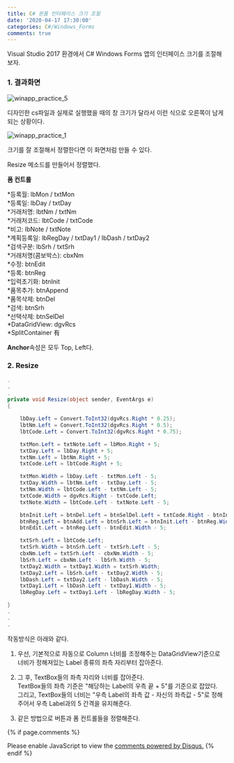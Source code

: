 ```yaml
---
title: C# 윈폼 인터페이스 크기 조절
date: '2020-04-17 17:30:00'
categories: C#/Windows_Forms
comments: true
---
```


Visual Studio 2017 환경에서 C# Windows Forms 앱의 인터페이스 크기를 조절해보자.

### 1. 결과화면

![winapp_practice_5](https://user-images.githubusercontent.com/41281307/79549089-7359b300-80d1-11ea-8b69-de51f3ffa1bf.png)

디자인한 cs파일과 실제로 실행했을 때의 창 크기가 달라서 이런 식으로 오른쪽이 남게 되는 상황이다.

![winapp_practice_1](https://user-images.githubusercontent.com/41281307/79548610-a9e2fe00-80d0-11ea-8c96-4f6157f90611.png)

크기를 잘 조절해서 정렬한다면 이 화면처럼 만들 수 있다.

Resize 메소드를 만들어서 정렬했다.

**폼 컨트롤**

*등록월: lbMon / txtMon  
*등록일: lbDay / txtDay  
*거래처명: lbtNm / txtNm  
*거래처코드: lbtCode / txtCode  
*비고: lbNote / txtNote  
*계획등록일: lbRegDay / txtDay1 / lbDash / txtDay2  
*검색구분: lbSrh / txtSrh  
*거래처명(콤보박스): cbxNm  
*수정: btnEdit  
*등록: btnReg  
*입력초기화: btnInit  
*품목추가: btnAppend  
*품목삭제: btnDel  
*검색: btnSrh  
*선택삭제: btnSelDel  
*DataGridView: dgvRcs   
*SplitContainer 有

**Anchor**속성은 모두 Top, Left다.

### 2. Resize

```C#
.
.
.
private void Resize(object sender, EventArgs e)
{

    lbDay.Left = Convert.ToInt32(dgvRcs.Right * 0.25);
    lbtNm.Left = Convert.ToInt32(dgvRcs.Right * 0.5);
    lbtCode.Left = Convert.ToInt32(dgvRcs.Right * 0.75);

    txtMon.Left = txtNote.Left = lbMon.Right + 5;
    txtDay.Left = lbDay.Right + 5;
    txtNm.Left = lbtNm.Right + 5;
    txtCode.Left = lbtCode.Right + 5;

    txtMon.Width = lbDay.Left - txtMon.Left - 5;
    txtDay.Width = lbtNm.Left - txtDay.Left - 5;
    txtNm.Width = lbtCode.Left - txtNm.Left - 5;
    txtCode.Width = dgvRcs.Right - txtCode.Left;
    txtNote.Width = lbtCode.Left - txtNote.Left - 5;

    btnInit.Left = btnDel.Left = btnSelDel.Left = txtCode.Right - btnInit.Width;
    btnReg.Left = btnAdd.Left = btnSrh.Left = btnInit.Left - btnReg.Width - 5;
    btnEdit.Left = btnReg.Left - btnEdit.Width - 5;

    txtSrh.Left = lbtCode.Left;
    txtSrh.Width = btnSrh.Left - txtSrh.Left - 5;
    cbxNm.Left = txtSrh.Left - cbxNm.Width - 5;
    lbSrh.Left = cbxNm.Left - lbSrh.Width - 5;
    txtDay2.Width = txtDay1.Width = txtSrh.Width;
    txtDay2.Left = lbSrh.Left - txtDay2.Width - 5;
    lbDash.Left = txtDay2.Left - lbDash.Width - 5;
    txtDay1.Left = lbDash.Left - txtDay1.Width - 5;
    lbRegDay.Left = txtDay1.Left - lbRegDay.Width - 5;

}
.
.
.
```

작동방식은 아래와 같다. 

1. 우선, 기본적으로 자동으로 Column 너비를 조정해주는 DataGridView기준으로 너비가 정해져있는 Label 종류의 좌측 자리부터 잡아준다.

   

2. 그 후, TextBox들의 좌측 자리와 너비를 잡아준다.   
   TextBox들의 좌측 기준은 "해당하는 Label의 우측 끝 + 5"를 기준으로 잡았다.  
   그리고, TextBox들의 너비는 "우측 Label의 좌측 값 - 자신의 좌측값 - 5"로 정해주어서 우측 Label과의 5 간격을 유지해준다.

   

3. 같은 방법으로 버튼과 폼 컨트롤들을 정렬해준다.






{% if page.comments %}
<div id="disqus_thread"></div>
<script>
/**
*  RECOMMENDED CONFIGURATION VARIABLES: EDIT AND UNCOMMENT THE SECTION BELOW TO INSERT DYNAMIC VALUES FROM YOUR PLATFORM OR CMS.
*  LEARN WHY DEFINING THESE VARIABLES IS IMPORTANT: https://disqus.com/admin/universalcode/#configuration-variables*/
/*
var disqus_config = function () {
this.page.url = PAGE_URL;  // Replace PAGE_URL with your page's canonical URL variable
this.page.identifier = PAGE_IDENTIFIER; // Replace PAGE_IDENTIFIER with your page's unique identifier variable
};
*/
(function() { // DON'T EDIT BELOW THIS LINE
var d = document, s = d.createElement('script');
s.src = 'https://hwnagto.disqus.com/embed.js';
s.setAttribute('data-timestamp', +new Date());
(d.head || d.body).appendChild(s);
})();
</script>
<noscript>Please enable JavaScript to view the <a href="https://disqus.com/?ref_noscript">comments powered by Disqus.</a></noscript>
{% endif %}